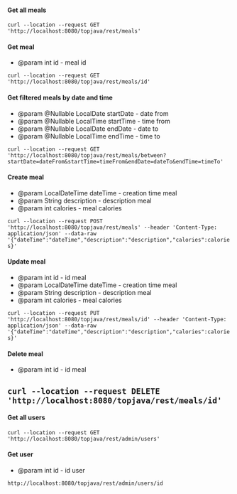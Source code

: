 #### Get all meals
`curl --location --request GET 'http://localhost:8080/topjava/rest/meals'`

#### Get meal
- @param int id - meal id

`curl --location --request GET 'http://localhost:8080/topjava/rest/meals/id'`

#### Get filtered meals by date and time
- @param @Nullable LocalDate startDate - date from
- @param @Nullable LocalTime startTime - time from
- @param @Nullable LocalDate endDate - date to
- @param @Nullable LocalTime endTime - time to

`curl --location --request GET 'http://localhost:8080/topjava/rest/meals/between?startDate=dateFrom&startTime=timeFrom&endDate=dateTo&endTime=timeTo'`

#### Create meal
- @param LocalDateTime dateTime - creation time meal
- @param String description - description meal
- @param int calories - meal calories

`curl --location --request POST 'http://localhost:8080/topjava/rest/meals' --header 'Content-Type: application/json' --data-raw '{"dateTime":"dateTime","description":"description","calories":calories}'`

#### Update meal
- @param int id - id meal
- @param LocalDateTime dateTime - creation time meal
- @param String description - description meal
- @param int calories - meal calories

`curl --location --request PUT 'http://localhost:8080/topjava/rest/meals/id' --header 'Content-Type: application/json' --data-raw '{"dateTime":"dateTime","description":"description","calories":calories}'`

#### Delete meal
- @param int id - id meal

`curl --location --request DELETE 'http://localhost:8080/topjava/rest/meals/id'`
---
#### Get all users
`curl --location --request GET 'http://localhost:8080/topjava/rest/admin/users'`

#### Get user
- @param int id - id user

`http://localhost:8080/topjava/rest/admin/users/id`